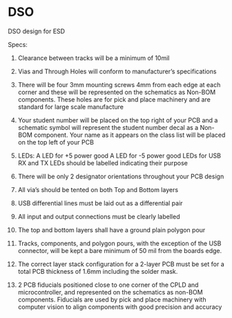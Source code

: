 # DSO
DSO design for ESD

Specs:
1. Clearance between tracks will be a minimum of 10mil

2. Vias and Through Holes will conform to manufacturer’s specifications

3. There will be four 3mm mounting screws 4mm from each edge at each corner and
these will be represented on the schematics as Non-BOM components. These holes
are for pick and place machinery and are standard for large scale manufacture

4. Your student number will be placed on the top right of your PCB and a schematic
symbol will represent the student number decal as a Non-BOM component.
Your name as it appears on the class list will be placed on the top left of your PCB

5. LEDs: A LED for +5 power good
	A LED for -5 power good
	LEDs for USB RX and TX
	LEDs should be labelled indicating their purpose

6. There will be only 2 designator orientations throughout your PCB design

7. All via’s should be tented on both Top and Bottom layers

8. USB differential lines must be laid out as a differential pair

9. All input and output connections must be clearly labelled

10. The top and bottom layers shall have a ground plain polygon pour

11. Tracks, components, and polygon pours, with the exception of the USB connector,
will be kept a bare minimum of 50 mil from the boards edge.

12. The correct layer stack configuration for a 2-layer PCB must be set for a total PCB
thickness of 1.6mm including the solder mask.

13. 2 PCB fiducials positioned close to one corner of the CPLD and microcontroller, and
represented on the schematics as non-BOM components. Fiducials are used by pick
and place machinery with computer vision to align components with good precision
and accuracy


